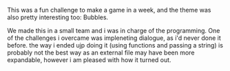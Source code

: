 This was a fun challenge to make a game in a week, and the theme was also pretty interesting too: Bubbles.

We made this in a small team and i was in charge of the programming. One of the challenges i overcame was impleneting dialogue, as i'd never done it before. the way i ended ujp doing it (using functions and passing a string) is probably not the best way as an external file may have been more expandable, however i am pleased with how it turned out.
